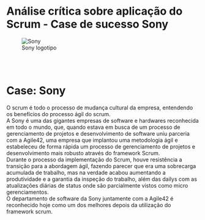# Análise crítica sobre aplicação do Scrum - Case de sucesso Sony

<figure>
  <img src="https://logodownload.org/wp-content/uploads/2014/02/sony-logo-1.png" alt="Sony">
  <figcaption>Sony logotipo</figcaption>
</figure>
<br>
<br>

<h1>Case: Sony</h1>

O scrum é todo o processo de mudança cultural da empresa, entendendo os benefícios do processo ágil do scrum.
<br>
A Sony é uma das gigantes empresas de software e hardwares reconhecida em todo o mundo, que, quando estava em busca de um processo de gerenciamento de projetos e desenvolvimento de software uniu parceria com a Agile42, uma empresa que implantou uma metodologia ágil e estabeleceu de forma rápida um processo de gerenciamento de projetos e desenvolvimento mais robusto através do framework Scrum.
<br>
Durante o processo da implementação do Scrum, houve resistência a transição para a abordagem ágil, fazendo parecer que era uma sobrecarga acumulada de trabalho, mas na verdade acabou aumentando a produtividade e a  garantia da inspeção do trabalho, além das dailys com as atualizações diárias de status onde são parcialmente vistos como micro gerenciamentos. 
<br>
O departamento de software da Sony juntamente com a Agile42 é reconhecido hoje como um dos melhores depois da utilização do framework scrum.
